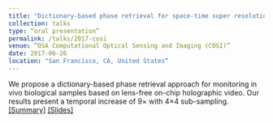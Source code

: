 ```yaml
---
title: "Dictionary-based phase retrieval for space-time super resolution using lens-free on-chip holographic video"
collection: talks
type: “oral presentation”
permalink: /talks/2017-cosi
venue: “OSA Computational Optical Sensing and Imaging (COSI)”
date: 2017-06-26
location: "San Francisco, CA, United States“
---
```

We propose a dictionary-based phase retrieval approach for monitoring in vivo biological samples based on lens-free on-chip holographic video. Our results present a temporal increase of 9× with 4×4 sub-sampling. 
[[Summary]](https://pdfs.semanticscholar.org/b6fb/034b8b8ac40f9819dc8919dce6439c232ff5.pdf) [[Slides]](https://www.dropbox.com/s/rnxwrwym76yfgm1/COSI2017.pptx?dl=0)
